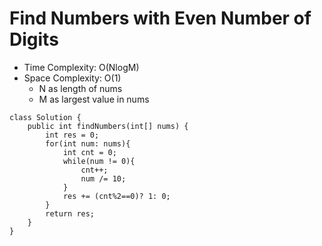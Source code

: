 # Find Numbers with Even Number of Digits

- Time Complexity: O(NlogM)
- Space Complexity: O(1)
  - N as length of nums
  - M as largest value in nums

```
class Solution {
    public int findNumbers(int[] nums) {
        int res = 0;
        for(int num: nums){
            int cnt = 0;
            while(num != 0){
                cnt++;
                num /= 10;
            }
            res += (cnt%2==0)? 1: 0;
        }
        return res;
    }
}
```
